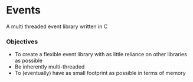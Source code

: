 # Events
A multi threaded event library written in C

### Objectives
* To create a flexible event library with as little reliance on other libraries as possible
* Be inherently multi-threaded
* To (eventually) have as small footprint as possible in terms of memory 

